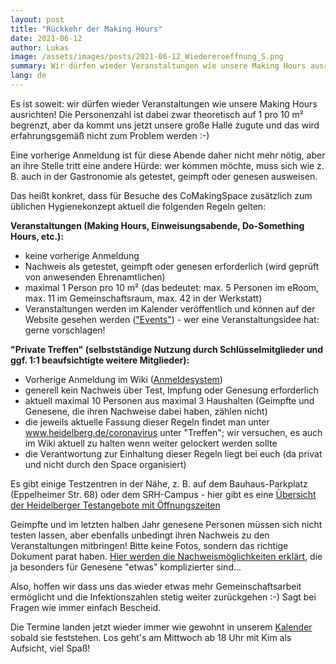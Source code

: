 ```yaml
---
layout: post
title: "Rückkehr der Making Hours"
date: 2021-06-12 
author: Lukas
image: /assets/images/posts/2021-06-12_Wiedereroeffnung_S.png
summary: Wir dürfen wieder Veranstaltungen wie unsere Making Hours ausrichten! Die Personenzahl ist begrenzt auf 1 pro 10 m², aber wir haben eine große Halle!
lang: de
---
```


Es ist soweit: wir dürfen wieder Veranstaltungen wie unsere Making Hours ausrichten! Die Personenzahl ist dabei zwar theoretisch auf 1 pro 10 m² begrenzt, aber da kommt uns jetzt unsere große Halle zugute und das wird erfahrungsgemäß nicht zum Problem werden :-)

Eine vorherige Anmeldung ist für diese Abende daher nicht mehr nötig, aber an ihre Stelle tritt eine andere Hürde: wer kommen möchte, muss sich wie z. B. auch in der Gastronomie als getestet, geimpft oder genesen ausweisen.

Das heißt konkret, dass für Besuche des CoMakingSpace zusätzlich zum üblichen Hygienekonzept aktuell die folgenden Regeln gelten:

**Veranstaltungen (Making Hours, Einweisungsabende, Do-Something Hours, etc.):**

- keine vorherige Anmeldung
- Nachweis als getestet, geimpft oder genesen erforderlich (wird geprüft von anwesenden Ehrenamtlichen)
- maximal 1 Person pro 10 m² (das bedeutet: max. 5 Personen im eRoom, max. 11 im Gemeinschaftsraum, max. 42 in der Werkstatt)
- Veranstaltungen werden im Kalender veröffentlich und können auf der Website gesehen werden (["Events"](https://www.comakingspace.org/kalender/)) - wer eine Veranstaltungsidee hat: gerne vorschlagen!
 

**"Private Treffen" (selbstständige Nutzung durch Schlüsselmitglieder und ggf. 1:1 beaufsichtigte weitere Mitglieder):**

- Vorherige Anmeldung im Wiki ([Anmeldesystem](https://wiki.comakingspace.de/Anmeldesystem))
- generell kein Nachweis über Test, Impfung oder Genesung erforderlich
- aktuell maximal 10 Personen aus maximal 3 Haushalten (Geimpfte und Genesene, die ihren Nachweise dabei haben, zählen nicht)
- die jeweils aktuelle Fassung dieser Regeln findet man unter www.heidelberg.de/coronavirus unter "Treffen"; wir versuchen, es auch im Wiki aktuell zu halten wenn weiter gelockert werden sollte
- die Verantwortung zur Einhaltung dieser Regeln liegt bei euch (da privat und nicht durch den Space organisiert)
 

Es gibt einige Testzentren in der Nähe, z. B. auf dem Bauhaus-Parkplatz (Eppelheimer Str. 68) oder dem SRH-Campus - hier gibt es eine [Übersicht der Heidelberger Testangebote mit Öffnungszeiten](https://www.heidelberg.de/hd/testangebote+in+heidelberg.html)

Geimpfte und im letzten halben Jahr genesene Personen müssen sich nicht testen lassen, aber ebenfalls unbedingt ihren Nachweis zu den Veranstaltungen mitbringen! Bitte keine Fotos, sondern das richtige Dokument parat haben. [Hier werden die Nachweismöglichkeiten erklärt](https://www.baden-wuerttemberg.de/en/service/aktuelle-infos-zu-corona/fragen-und-antworten-rund-um-corona/faq-nachweise-fuer-geimpfte-und-genesene-personen/), die ja besonders für Genesene "etwas" komplizierter sind... 

Also, hoffen wir dass uns das wieder etwas mehr Gemeinschaftsarbeit ermöglicht und die Infektionszahlen stetig weiter zurückgehen :-) Sagt bei Fragen wie immer einfach Bescheid.

Die Termine landen jetzt wieder immer wie gewohnt in unserem [Kalender](https://www.comakingspace.org/kalender/) sobald sie feststehen. Los geht's am Mittwoch ab 18 Uhr mit Kim als Aufsicht, viel Spaß!

